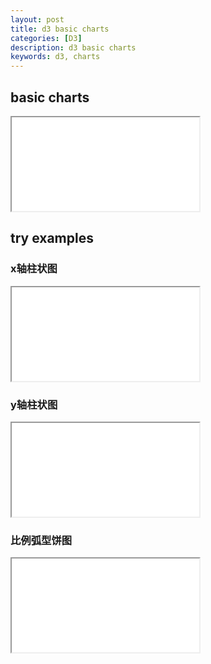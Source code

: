 ```yaml
---
layout: post
title: d3 basic charts
categories: [D3]
description: d3 basic charts
keywords: d3, charts
---
```


## basic charts

<iframe name="codemirror" font-size="14" src="{{ site.url }}/public/d3/index.html"></iframe>

## try examples

### x轴柱状图

<iframe name="codemirror" font-size="14" src="{{ site.url }}/public/codemirror/index.html">
function createSvg({ width = '100%', height = '100%', bg = 'transparent' } = {}) {
  d3.selectAll('div.section')
    .remove()
  const svg = d3.select('#console')
    .append('div')
    .attr('class', 'section')
    .style('background', bg)
    .append('svg')
    .attr('width', width)
    .attr('height', height)
  return svg
}
// 水平x轴柱状图
function chart1() {
  const svg = createSvg()
  // 水平柱的长度
  const dataSet = [10, 30, 70, 20, 50, 60]
  const xScale = d3.scaleLinear()
    .domain([0, 100])
    .range([0, 300])
  const g = svg.append('g')
    .attr('transform', 'translate(10, 10)')  
  g.selectAll('rect')
    .data(dataSet)
    .enter()
    .append('rect')
    .attr('x', 0) // 矩形左上角x坐标
    .attr('y', (d, i) => i * 20) // 矩形左上角y坐标
    .attr('width', 0)
    .attr('height', 10)
    .attr('fill', 'blue')
    .transition()
    .duration(500)
    .delay((d, i) => i * 100)
    .attr('width', d => xScale(d))
  const xAxis = d3.axisBottom(xScale)
    .ticks(10)
  g.append('g')
    .attr('transform', `translate(0, ${20 * dataSet.length})`)
    .call(xAxis)
}
chart1()
</iframe>

### y轴柱状图

<iframe name="codemirror" font-size="14" src="{{ site.url }}/public/codemirror/index.html">
function createSvg({ width = '100%', height = '100%', bg = 'transparent' } = {}) {
  d3.selectAll('div.section')
    .remove()
  const svg = d3.select('#console')
    .append('div')
    .attr('class', 'section')
    .style('background', bg)
    .append('svg')
    .attr('width', width)
    .attr('height', height)
  return svg
}
function chart2() {
  const _config = {
    width: 400,
    height: 400,
    margin: {
      top: 10,
      right: 0,
      bottom: 20,
      left: 20,
    },
    gap: {
      xAxis: 20, // x轴刻度间距
      yAxis: 10, // y轴顶部的安全空间
      text: 5, // 文字距离柱状图间距
    },
    yAxisTop: 10,
  }
  const svg = createSvg(_config)
  // 创建根组，统一计算偏移
  const g1 = svg.append('g')
    .attr('transform', `translate(${_config.margin.left}, ${_config.margin.top})`)
  const dataSet = [10, 20, 30, 23, 13, 40, 27, 35, 20]
  // 创建坐标轴数据
  const xScale = d3.scaleBand()
    .domain(d3.range(dataSet.length))
    .rangeRound([0, _config.height - _config.margin.left - _config.margin.right]) // rangeRound的有效值取整，使数据更平滑
  const yScale = d3.scaleLinear()
    .domain([0, d3.max(dataSet) + _config.yAxisTop]) // 顶部保留一定区域
    .range([_config.height - _config.margin.top - _config.margin.bottom, 0]) // 因为是y轴柱状图，使用反比例尺计算y坐标
  const xAxis = d3.axisBottom(xScale)
  const yAxis = d3.axisLeft(yScale)

  // 坐标轴分组
  g1.append('g')
    .attr('transform', `translate(0, ${_config.height - _config.margin.bottom - _config.margin.top})`)
    .call(xAxis)
  g1.append('g')
    .call(yAxis)
  
  // 柱状图分组
  const g2 = g1.append('g')
    .attr('transform', `translate(${_config.gap.xAxis / 2})`) // 整体计算偏移
  g2.selectAll('rect')
    .data(dataSet)
    .enter()
    .append('rect')
    .attr('x', (d, i) => xScale(i))
    // .attr('y', 0) // y轴坐标初始最小值开始动画
    .attr('y', yScale(yScale.domain()[0])) // yScale.domain()是一个范围数组，取左值(最小值)，在yScale反比例尺对应最大值，即y轴坐标视觉最小值开始动画
    .attr('width', xScale.step() - _config.gap.xAxis) // step会均分坐标轴空间，step - gap才是柱宽
    .attr('fill', 'blue')
    .attr('height', 0) // 高度从0开始动画
    .transition()
    .duration(600)
    .delay((d, i) => i * 100)
    .attr('y', d => yScale(d))
    .attr('height', d => _config.height - _config.margin.top - _config.margin.bottom - yScale(d))
  g2.selectAll('text')
    .data(dataSet)
    .enter()
    .append('text')
    .attr('x', (d, i) => xScale(i))
    .attr('y', d => yScale(d) - _config.gap.text)
    .attr('font-size', '0')
    .attr('opacity', 0)
    .transition()
    .duration(1000)
    .delay((d, i) => i * 100)
    .attr('font-size', '20')
    .attr('opacity', 1)
    .text(d => d)
  g2.on('click', e => {
    console.log('d3.select(this): ', d3.select(e.target).attr('fill', 'red'));
  })
}
chart2()
</iframe>

### 比例弧型饼图

<iframe name="codemirror" font-size="14" src="{{ site.url }}/public/codemirror/index.html">
function createSvg({ width = '100%', height = '100%', bg = 'transparent' } = {}) {
  d3.selectAll('div.section')
    .remove()
  const svg = d3.select('#console')
    .append('div')
    .attr('class', 'section')
    .style('background', bg)
    .append('svg')
    .attr('width', width)
    .attr('height', height)
  return svg
}
function chart3() {
  const _config = {
    width: 400,
    height: 400,
    margin: {
      top: 100,
      right: 0,
      bottom: 20,
      left: 100,
    },
    gap: {
      xAxis: 20, // x轴刻度间距
      yAxis: 10, // y轴顶部的安全空间
      text: 5, // 文字距离柱状图间距
    },
    yAxisTop: 10,
    bg: 'rgba(25,29,34)',
  }
  const dataSet = [241293920, 995563500, 694776580, 637173340, 1157584880, 303447920]
  const color = ["#BA2828", "#F75050", "#FF9898", "#55DAAA", "#09986D", "#006646"]
  const svg = createSvg(_config)
  // 非线性颜色比例尺
  const colorScale = d3.scaleOrdinal()
    .domain(d3.range(dataSet.length))
    .range(color)
  // 弧型生成器
  const arc = d3.arc()
    .innerRadius(60 - 14) // 弧型内圈半径
    .outerRadius(60) // 弧型外圈半径
    .cornerRadius(0) // 弧型拐角半径
    .startAngle(d => Math.PI * 2 - d.startAngle) // 弧型起始弧度。这里结合饼图生成的弧度坐标信息使用
    .endAngle(d => Math.PI * 2 - d.endAngle) // 弧型结束弧度。这里结合饼图生成的弧度坐标信息使用
    .padAngle(Math.PI / 180) // 间隙对应弧度
  // 饼图生成器
  const pie = d3.pie()
    .sort(d => d.index) // 饼图对传入数据做默认排序，这里是使用传入数据的顺序
  // 做整体位置偏移计算
  const g1 = svg.append('g')
    .attr('transform', `translate(${_config.margin.left}, ${_config.margin.top})`)
  // 创建灰色底图
  const g2 = g1.append('g')
    .append('path')
    .attr('fill', '#3F4247')
    .attr('d', arc(pie([1])[0])) // pie([1])只有一个数据时为360度，全比例。pie([1])[0]返回饼图对应角度信息。arc计算弧度
  // 渲染数据图
  const g3 = g1.append('g')
    .selectAll('path')
    .data(pie(dataSet)) // pie(dataSet)根据数据生成饼图信息
    .enter()
    .append('path')
    .attr('d', d => arc(d)) // 根据饼图信息计算弧度信息
    .attr('fill', (d, i) => colorScale(i)) // 元素index映射非线性比例尺
  g1.append('text')
    .text('+10000')
    .attr('fill', '#F75050')
    .attr('text-anchor', 'middle') // 文本锚点定位
    .attr('font-size', '15px')
    .attr('y', 5)
  g1.append('text')
    .text('净流入')
    .attr('fill', d3.rgb(255, 255, 255, 0.5))
    .attr('text-anchor', 'middle')
    .attr('font-size', '10px')
    .attr('y', 20)
  
}
chart3()
</iframe>